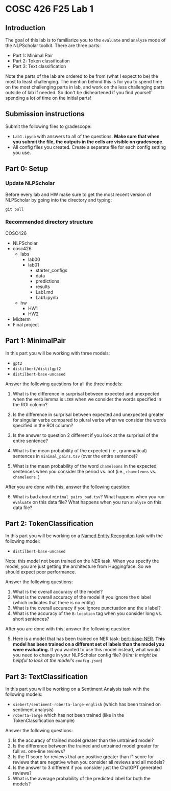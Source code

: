 # COSC 426 F25 Lab 1

## Introduction

The goal of this lab is to familiarize you to the `evaluate` and `analyze` mode of the NLPScholar toolkit. There are three parts: 
* Part 1: Minimal Pair
* Part 2: Token classification
* Part 3: Text classification 

Note the parts of the lab are ordered to be from (what I expect to be) the most to least challenging. The inention behind this is for you to spend time on the most challenging parts in lab, and work on the less challenging parts outside of lab if needed. So don't be disheartened if you find yourself spending a lot of time on the initial parts! 

## Submission instructions

Submit the following files to gradescope:

* `Lab1.ipynb` with answers to all of the questions. **Make sure that when you submit the file, the outputs in the cells are visible on gradescope.** 
* All config files you created. Create a separate file for each config setting you use. 

## Part 0: Setup

### Update NLPScholar

Before every lab and HW make sure to get the most recent version of NLPScholar by going into the directory and typing: 

`git pull`

### Recommended directory structure

COSC426
* NLPScholar 
* cosc426 
    * labs
        * lab00
        * lab01
            * starter_configs
            * data
            * predictions
            * results
            * Lab1.md
            * Lab1.ipynb
    * hw
        * HW1
        * HW2
* Midterm 
* Final project


## Part 1: MinimalPair

In this part you will be working with three models: 
* `gpt2`
* `distilbert/distilgpt2`
* `distilbert-base-uncased`

Answer the following questions for all the three models: 

1. What is the difference in surprisal between expected and unexpected when the verb lemma is `LIKE` when we consider the words specified in the ROI column?

2. Is the difference in surprisal between expected and unexpected greater for singular verbs compared to plural verbs when we consider the words specified in the ROI column? 

3. Is the answer to question 2 different if you look at the surprisal of the entire sentence? 

4. What is the mean probability of the expected (i.e., grammatical) sentences in `minimal_pairs.tsv` (over the entire sentence)?

5. What is the mean probability of the word `chameleons` in the expected sentences when you consider the period vs. not (i.e., `chameleons` vs. `chameleons.`)

After you are done with this, answer the following question: 

6. What is bad about `minimal_pairs_bad.tsv`? What happens when you run `evaluate` on this data file? What happens when you run `analyze` on this data file? 

## Part 2: TokenClassification

In this part you will be working on a [Named Entity Recogniton](https://en.wikipedia.org/wiki/Named-entity_recognition) task with the following model: 
* `distilbert-base-uncased`

Note: this model not been trained on the NER task. When you specify the model, you are just getting the architecture from Huggingface. So we should expect poor performance.  

Answer the following questions: 

1. What is the overall accuracy of the model?
2. What is the overall accuracy of the model if you ignore the `O` label (which indicates that there is no entity)
3. What is the overall accuracy if you ignore punctuation and the `O` label?
4. What is the accuracy of the `B-location` tag when you consider long vs. short sentences? 

After you are done with this, answer the following question: 

5. Here is a model that has been trained on NER task: [bert-base-NER](https://huggingface.co/dslim/bert-base-NER/tree/main). **This model has been trained on a different set of labels than the model you were evaluating.** If you wanted to use this model instead, what would you need to change in your NLPScholar config file? (*Hint: It might be helpful to look at the model's `config.json`*)


## Part 3: TextClassification

In this part you will be working on a Sentiment Analysis task with the following models: 
* `siebert/sentiment-roberta-large-english` (which has been trained on sentiment analysis)
* `roberta-large` which has not been trained (like in the TokenClassification example)

Answer the following questions:

1. Is the accuracy of trained model greater than the untrained model? 
2. Is the difference between the trained and untrained model greater for full vs. one-line reviews? 
3. Is the f1 score for reviews that are positive greater than f1 score for reviews that are negative when you consider all reviews and all models? 
4. Is the answer to 3 different if you consider just the ChatGPT generated reviews? 
5. What is the average probability of the predicted label for both the models? 





